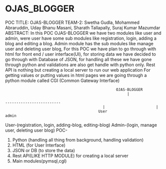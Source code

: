 # OJAS_BLOGGER
POC TITLE: OJAS-BLOGGER
TEAM-2: Swetha Gudla, Mohammed Abraruddin, Uday Bhanu Masani, Sharath Tallapally, Suraj Kumar Mazumdar
ABSTRACT: 
In this POC OJAS-BLOGGER we have two modules like user and admin, were user have some sub modules like registration, login, adding a blog and editing a blog. Admin module has the sub modules like manage user and deleting user blog,
For this POC we have plan to go through with html for front end / user interface(UI), for storing data we have decided to go through with Database of JSON, for handling all these we have gone through python and validations are also get handle with python only. Rest API is nothing but creating a local server to run our web application
For getting values or putting values in html pages we are going through a python module called CGI (Common Gateway Interface)
                
                                                      OJAS-BLOGGER
                                                           |
																							  -------------------------
                                                |                       |
                                              User	  								admin	
User-(registration, login, adding-blog, editing-blog)
Admin-(login, manage user, deleting user blog)
POC-
1.	Python (handling all thing from background, handling validation)
2.	HTML (for User Interface)
3.	JSON or DB (to store the data)
4.	 Rest API(LIKE HTTP MODULE) for creating a local server
5.	Main modules(pymsql,cgl)
